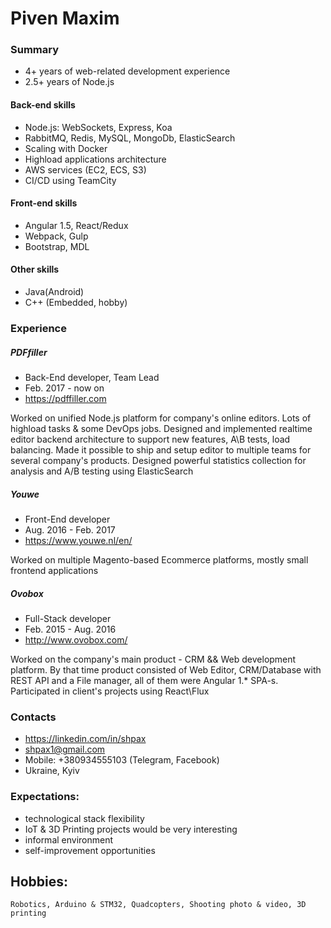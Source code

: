 # Piven Maxim

### Summary
* 4+ years of web-related development experience
* 2.5+ years of Node.js

#### Back-end skills
* Node.js: WebSockets, Express, Koa
* RabbitMQ, Redis, MySQL, MongoDb, ElasticSearch
* Scaling with Docker
* Highload applications architecture
* AWS services (EC2, ECS, S3)
* CI/CD using TeamCity

#### Front-end skills
* Angular 1.5, React/Redux
* Webpack, Gulp
* Bootstrap, MDL

#### Other skills
* Java(Android)
* C++ (Embedded, hobby)

### Experience

##### PDFfiller
* Back-End developer, Team Lead
* Feb. 2017 - now on
* https://pdffiller.com

Worked on unified Node.js platform for company's online editors. Lots of highload tasks & some DevOps jobs. Designed and implemented realtime editor backend architecture to support new features, A\B tests, load balancing. Made it possible to ship and setup editor to multiple teams for several company's products. Designed powerful statistics collection for analysis and A/B testing using ElasticSearch

##### Youwe
* Front-End developer
* Aug. 2016 - Feb. 2017
* https://www.youwe.nl/en/

Worked on multiple Magento-based Ecommerce platforms, mostly small frontend applications

##### Ovobox
* Full-Stack developer
* Feb. 2015 - Aug. 2016
* http://www.ovobox.com/

Worked on the company's main product - CRM && Web development platform. By that time product consisted of Web Editor, CRM/Database with REST API and a File manager, all of them were Angular 1.* SPA-s. Participated in client's projects using React\Flux


### Contacts
* https://linkedin.com/in/shpax
* shpax1@gmail.com
* Mobile: +380934555103 (Telegram, Facebook)
* Ukraine, Kyiv

### Expectations:
* technological stack flexibility
* IoT & 3D Printing projects would be very interesting
* informal environment
* self-improvement opportunities

## Hobbies:
    Robotics, Arduino & STM32, Quadcopters, Shooting photo & video, 3D printing
